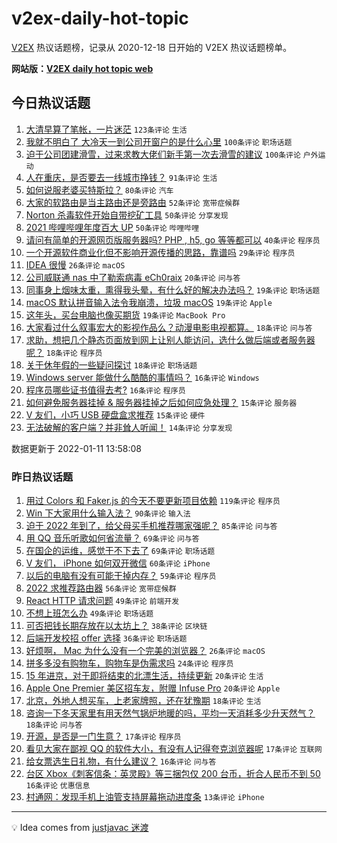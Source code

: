 # v2ex-daily-hot-topic

[V2EX](https://www.v2ex.com/) 热议话题榜，记录从 2020-12-18 日开始的 V2EX 热议话题榜单。

**网站版：[V2EX daily hot topic web](https://boojack.github.io/v2ex-daily-hot-topic-web/)**

## 今日热议话题

<!-- TODAY BEGIN -->

1. [大清早算了笔帐，一片迷茫](https://www.v2ex.com/t/827464) `123条评论` `生活`
1. [我就不明白了 大冷天一到公司开窗户的是什么心里](https://www.v2ex.com/t/827466) `100条评论` `职场话题`
1. [迫于公司团建滑雪，过来求教大佬们新手第一次去滑雪的建议](https://www.v2ex.com/t/827478) `100条评论` `户外运动`
1. [人在重庆，是否要去一线城市挣钱？](https://www.v2ex.com/t/827471) `91条评论` `生活`
1. [如何说服老婆买特斯拉？](https://www.v2ex.com/t/827602) `80条评论` `汽车`
1. [大家的软路由是当主路由还是旁路由](https://www.v2ex.com/t/827496) `52条评论` `宽带症候群`
1. [Norton 杀毒软件开始自带挖矿工具](https://www.v2ex.com/t/827461) `50条评论` `分享发现`
1. [2021 哔哩哔哩年度百大 UP](https://www.v2ex.com/t/827596) `50条评论` `哔哩哔哩`
1. [请问有简单的开源网页版服务器吗? PHP , h5, go 等等都可以](https://www.v2ex.com/t/827519) `40条评论` `程序员`
1. [一个开源软件商业化但不影响开源传播的思路，靠谱吗](https://www.v2ex.com/t/827646) `29条评论` `程序员`
1. [IDEA 很慢](https://www.v2ex.com/t/827498) `26条评论` `macOS`
1. [公司威联通 nas 中了勒索病毒 eCh0raix](https://www.v2ex.com/t/827514) `20条评论` `问与答`
1. [同事身上烟味太重，熏得我头晕，有什么好的解决办法吗？](https://www.v2ex.com/t/827633) `19条评论` `职场话题`
1. [macOS 默认拼音输入法令我崩溃，垃圾 macOS](https://www.v2ex.com/t/827546) `19条评论` `Apple`
1. [这年头，买台电脑也像买期货](https://www.v2ex.com/t/827535) `19条评论` `MacBook Pro`
1. [大家看过什么叙事宏大的影视作品么？动漫电影电视都算。](https://www.v2ex.com/t/827579) `18条评论` `问与答`
1. [求助，想把几个静态页面放到网上让别人能访问，选什么做后端或者服务器呢？](https://www.v2ex.com/t/827576) `18条评论` `程序员`
1. [关于休年假的一些疑问探讨](https://www.v2ex.com/t/827574) `18条评论` `职场话题`
1. [Windows server 能做什么酷酷的事情吗？](https://www.v2ex.com/t/827581) `16条评论` `Windows`
1. [程序员哪些证书值得去考?](https://www.v2ex.com/t/827486) `16条评论` `程序员`
1. [如何避免服务器挂掉 & 服务器挂掉之后如何应急处理？](https://www.v2ex.com/t/827664) `15条评论` `服务器`
1. [V 友们，小巧 USB 硬盘盒求推荐](https://www.v2ex.com/t/827526) `15条评论` `硬件`
1. [无法破解的客户端？并非耸人听闻！](https://www.v2ex.com/t/827637) `14条评论` `分享发现`

数据更新于 2022-01-11 13:58:08

<!-- TODAY END -->

### 昨日热议话题

<!-- YESTERDAY BEGIN -->

1. [用过 Colors 和 Faker.js 的今天不要更新项目依赖](https://www.v2ex.com/t/827224) `119条评论` `程序员`
1. [Win 下大家用什么输入法？](https://www.v2ex.com/t/827232) `90条评论` `输入法`
1. [迫于 2022 年到了，给父母买手机推荐哪家强呢？](https://www.v2ex.com/t/827237) `85条评论` `问与答`
1. [用 QQ 音乐听歌如何省流量？](https://www.v2ex.com/t/827208) `69条评论` `问与答`
1. [在国企的运维，感觉干不下去了](https://www.v2ex.com/t/827241) `69条评论` `职场话题`
1. [V 友们， iPhone 如何双开微信](https://www.v2ex.com/t/827238) `60条评论` `iPhone`
1. [以后的电脑有没有可能干掉内存？](https://www.v2ex.com/t/827298) `59条评论` `程序员`
1. [2022 求推荐路由器](https://www.v2ex.com/t/827212) `56条评论` `宽带症候群`
1. [React HTTP 请求问题](https://www.v2ex.com/t/827424) `49条评论` `前端开发`
1. [不想上班怎么办](https://www.v2ex.com/t/827233) `49条评论` `职场话题`
1. [可否把钱长期存放在以太坊上？](https://www.v2ex.com/t/827392) `38条评论` `区块链`
1. [后端开发校招 offer 选择](https://www.v2ex.com/t/827223) `36条评论` `职场话题`
1. [好烦啊， Mac 为什么没有一个完美的浏览器？](https://www.v2ex.com/t/827395) `26条评论` `macOS`
1. [拼多多没有购物车，购物车是伪需求吗](https://www.v2ex.com/t/827246) `24条评论` `程序员`
1. [15 年进京，对于即将结束的北漂生活，持续更新](https://www.v2ex.com/t/827383) `20条评论` `生活`
1. [Apple One Premier 美区招车友，附赠 Infuse Pro](https://www.v2ex.com/t/827399) `20条评论` `Apple`
1. [北京，外地人想买车，上老家牌照，还在犹豫期](https://www.v2ex.com/t/827385) `18条评论` `生活`
1. [咨询一下冬天家里有用天然气锅炉地暖的吗，平均一天消耗多少升天然气？](https://www.v2ex.com/t/827264) `18条评论` `问与答`
1. [开源，是否是一门生意？](https://www.v2ex.com/t/827256) `17条评论` `程序员`
1. [看见大家在鄙视 QQ 的软件大小，有没有人记得夸克浏览器呢](https://www.v2ex.com/t/827235) `17条评论` `互联网`
1. [给女票选生日礼物，有什么建议？](https://www.v2ex.com/t/827418) `16条评论` `问与答`
1. [台区 Xbox《刺客信条：英灵殿》等三捆包仅 200 台币，折合人民币不到 50](https://www.v2ex.com/t/827291) `16条评论` `优惠信息`
1. [村通网：发现手机上油管支持屏幕拖动进度条](https://www.v2ex.com/t/827447) `13条评论` `iPhone`

<!-- YESTERDAY END -->

---

💡 Idea comes from [justjavac 迷渡](https://github.com/justjavac/)
